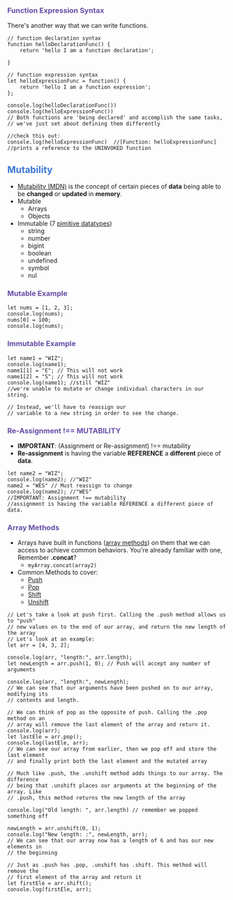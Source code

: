 ### <span style="color:#674ea7;">Function Expression Syntax</span>
There's another way that we can write functions. 
```javascript=
// function declaration syntax
function helloDeclarationFunc() {
    return 'hello I am a function declaration';

}

// function expression syntax
let helloExpressionFunc = function() {
    return 'hello I am a function expression';
};

console.log(helloDeclarationFunc())
console.log(helloExpressionFunc())
// Both functions are 'being declared' and accomplish the same tasks, 
// we've just set about defining them differently

//check this out:
console.log(helloExpressionFunc)  //[Function: helloExpressionFunc]
//prints a reference to the UNINVOKED function
```

## <span style="color:#3c78d8;">Mutability</span>
- [Mutability (MDN)](https://developer.mozilla.org/en-US/docs/Glossary/Mutable) is the concept of certain pieces of **data** being able to be **changed** or **updated** in **memory**. 
- Mutable
    - Arrays
    - Objects
- Immutable (7 [pimitive datatypes](https://developer.mozilla.org/en-US/docs/Glossary/Primitive))
    - string 
    - number 
    - bigint 
    - boolean 
    - undefined
    - symbol
    - nul


### <span style="color:#674ea7;">Mutable Example</span>
```javascript=
let nums = [1, 2, 3];
console.log(nums);
nums[0] = 100;
console.log(nums);
```

### <span style="color:#674ea7;">Immutable Example</span>
```javascript=
let name1 = "WIZ";
console.log(name1);
name1[1] = "E"; // This will not work
name1[2] = "S"; // This will not work
console.log(name1); //still "WIZ"
//we're unable to mutate or change individual characters in our string. 

// Instead, we'll have to reassign our
// variable to a new string in order to see the change.
```

### <span style="color:#674ea7;">Re-Assignment !== MUTABILITY</span>
- **IMPORTANT**: (Assignment or Re-assignment) !== mutability
- **Re-assignment** is having the variable **REFERENCE** a **different** piece of **data**.
```javascript=
let name2 = "WIZ"; 
console.log(name2); //"WIZ"
name2 = "WES" // Must reassign to change
console.log(name2); //"WES"
//IMPORTANT: Assignment !== mutability
//assignment is having the variable REFERENCE a different piece of data.
```

### <span style="color:#674ea7;">Array Methods</span>
- Arrays have built in functions ([array methods](https://developer.mozilla.org/en-US/docs/Web/JavaScript/Reference/Global_Objects/Array#instance_methods)) on them that we can access to achieve common behaviors. You're already familiar with one, Remember **.concat**?
    - `myArray.concat(array2)`
- Common Methods to cover:
    - [Push ](https://developer.mozilla.org/en-US/docs/Web/JavaScript/Reference/Global_Objects/Array/push)
    - [Pop ](https://developer.mozilla.org/en-US/docs/Web/JavaScript/Reference/Global_Objects/Array/pop)
    - [Shift](https://developer.mozilla.org/en-US/docs/Web/JavaScript/Reference/Global_Objects/Array/shift) 
    - [Unshift](https://developer.mozilla.org/en-US/docs/Web/JavaScript/Reference/Global_Objects/Array/unshift)

```javascript=
// Let's take a look at push first. Calling the .push method allows us to "push"
// new values on to the end of our array, and return the new length of the array
// Let's look at an example:
let arr = [4, 3, 2];

console.log(arr, "length:", arr.length);
let newLength = arr.push(1, 0); // Push will accept any number of arguments

console.log(arr, "length:", newLength);
// We can see that our arguments have been pushed on to our array, modifying its
// contents and length.

// We can think of pop as the opposite of push. Calling the .pop method on an
// array will remove the last element of the array and return it. 
console.log(arr);
let lastEle = arr.pop();
console.log(lastEle, arr);
// We can see our array from earlier, then we pop off and store the last element
// and finally print both the last element and the mutated array

// Much like .push, the .unshift method adds things to our array. The difference
// being that .unshift places our arguments at the beginning of the array. Like
// .push, this method returns the new length of the array

console.log("Old length: ", arr.length) // remember we popped something off

newLength = arr.unshift(0, 1);
console.log("New length: :", newLength, arr);
// We can see that our array now has a length of 6 and has our new elements in
// the beginning

// Just as .push has .pop, .unshift has .shift. This method will remove the 
// first element of the array and return it
let firstEle = arr.shift();
console.log(firstEle, arr);
```